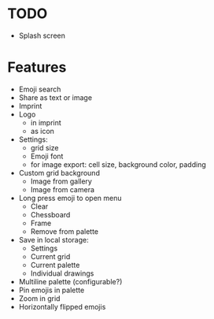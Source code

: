 TODO
====

* Splash screen

Features
========

* Emoji search
* Share as text or image
* Imprint
* Logo
  * in imprint
  * as icon
* Settings:
  * grid size
  * Emoji font
  * for image export: cell size, background color, padding
* Custom grid background
  * Image from gallery
  * Image from camera
* Long press emoji to open menu
  * Clear
  * Chessboard
  * Frame
  * Remove from palette
* Save in local storage:
  * Settings
  * Current grid
  * Current palette
  * Individual drawings
* Multiline palette (configurable?)
* Pin emojis in palette
* Zoom in grid
* Horizontally flipped emojis